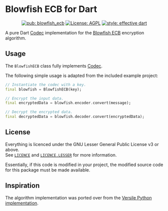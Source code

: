 # Blowfish ECB for Dart

<p align="center">
<a href="https://pub.dev/packages/blowfish_ecb"><img src="https://img.shields.io/pub/v/blowfish_ecb?include_prereleases" alt="pub: blowfish_ecb"></a>
<a href="https://opensource.org/licenses/MIT"><img src="https://img.shields.io/badge/license-AGPL v3.0-green.svg" alt="License: AGPL"></a>
<a href="https://github.com/tenhobi/effective_dart"><img src="https://img.shields.io/badge/style-effective_dart-blue.svg" alt="style: effective dart"></a>
</p>

A pure Dart [Codec](https://api.dart.dev/stable/2.10.4/dart-convert/Codec-class.html)
implementation for the [Blowfish ECB](https://www.schneier.com/academic/blowfish/)
encryption algorithm.

## Usage
The `BlowfishECB` class fully implements [Codec](https://api.dart.dev/stable/2.10.4/dart-convert/Codec-class.html).

The following simple usage is adapted from the included example project:
```dart
// Instantiate the codec with a key.
final blowfish = BlowfishECB(key);

// Encrypt the input data.
final encryptedData = blowfish.encoder.convert(message);

// Decrypt the encrypted data.
final decryptedData = blowfish.decoder.convert(encryptedData);
```

## License
Everything is licenced under the GNU Lesser General Public License v3 or above.  
See [`LICENCE`](LICENSE) and [`LICENCE.LESSER`](LICENSE.LESSER) for more
information.

Essentially, if this code is modified in your project, the modified source code
for this package must be made available.

## Inspiration
The algorithm implementation was ported over from the
[Versile Python implementation](https://github.com/versiledev/versile-python/blob/master/versile/crypto/algorithm/blowfish.py).